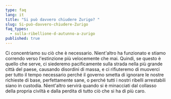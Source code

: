 ```yaml
---
type: faq
lang: it
title: "Si può davvero chiudere Zurigo? "
slug: Si-può-davvero-chiudere-Zurigo
faq_types:
  - sulla-ribellione-d-autunno-a-zurigo
published: true
---
```

Ci concentriamo su ciò che è necessario. Nient'altro ha funzionato e stiamo correndo verso l'estinzione più velocemente che mai. Quindi, se questo è quello che serve, ci siederemo pacificamente sulla strada nella più grande città del paese, causando disordini di massa, e ci rifiuteremo di muoverci per tutto il tempo necessario perché il governo smetta di ignorare le nostre richieste di base, perfettamente sane, o perché tutti i nostri ribelli arrestabili siano in custodia. Nient'altro servirà quando si è minacciati dal collasso della propria civiltà e dalla perdita di tutto ciò che si ha di più caro.